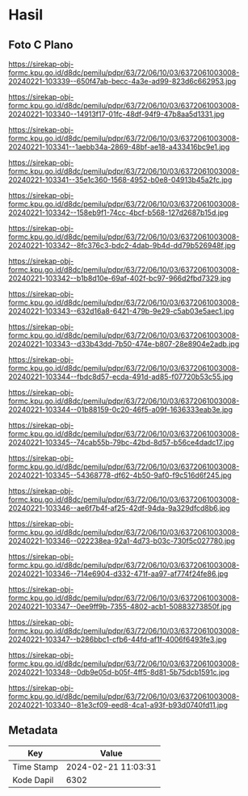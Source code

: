 # Hasil

## Foto C Plano

https://sirekap-obj-formc.kpu.go.id/d8dc/pemilu/pdpr/63/72/06/10/03/6372061003008-20240221-103339--650f47ab-becc-4a3e-ad99-823d6c662953.jpg

https://sirekap-obj-formc.kpu.go.id/d8dc/pemilu/pdpr/63/72/06/10/03/6372061003008-20240221-103340--14913f17-01fc-48df-94f9-47b8aa5d1331.jpg

https://sirekap-obj-formc.kpu.go.id/d8dc/pemilu/pdpr/63/72/06/10/03/6372061003008-20240221-103341--1aebb34a-2869-48bf-ae18-a433416bc9e1.jpg

https://sirekap-obj-formc.kpu.go.id/d8dc/pemilu/pdpr/63/72/06/10/03/6372061003008-20240221-103341--35e1c360-1568-4952-b0e8-04913b45a2fc.jpg

https://sirekap-obj-formc.kpu.go.id/d8dc/pemilu/pdpr/63/72/06/10/03/6372061003008-20240221-103342--158eb9f1-74cc-4bcf-b568-127d2687b15d.jpg

https://sirekap-obj-formc.kpu.go.id/d8dc/pemilu/pdpr/63/72/06/10/03/6372061003008-20240221-103342--8fc376c3-bdc2-4dab-9b4d-dd79b526948f.jpg

https://sirekap-obj-formc.kpu.go.id/d8dc/pemilu/pdpr/63/72/06/10/03/6372061003008-20240221-103342--b1b8d10e-69af-402f-bc97-966d2fbd7329.jpg

https://sirekap-obj-formc.kpu.go.id/d8dc/pemilu/pdpr/63/72/06/10/03/6372061003008-20240221-103343--632d16a8-6421-479b-9e29-c5ab03e5aec1.jpg

https://sirekap-obj-formc.kpu.go.id/d8dc/pemilu/pdpr/63/72/06/10/03/6372061003008-20240221-103343--d33b43dd-7b50-474e-b807-28e8904e2adb.jpg

https://sirekap-obj-formc.kpu.go.id/d8dc/pemilu/pdpr/63/72/06/10/03/6372061003008-20240221-103344--fbdc8d57-ecda-491d-ad85-f07720b53c55.jpg

https://sirekap-obj-formc.kpu.go.id/d8dc/pemilu/pdpr/63/72/06/10/03/6372061003008-20240221-103344--01b88159-0c20-46f5-a09f-1636333eab3e.jpg

https://sirekap-obj-formc.kpu.go.id/d8dc/pemilu/pdpr/63/72/06/10/03/6372061003008-20240221-103345--74cab55b-79bc-42bd-8d57-b56ce4dadc17.jpg

https://sirekap-obj-formc.kpu.go.id/d8dc/pemilu/pdpr/63/72/06/10/03/6372061003008-20240221-103345--54368778-df62-4b50-9af0-f9c516d6f245.jpg

https://sirekap-obj-formc.kpu.go.id/d8dc/pemilu/pdpr/63/72/06/10/03/6372061003008-20240221-103346--ae6f7b4f-af25-42df-94da-9a329dfcd8b6.jpg

https://sirekap-obj-formc.kpu.go.id/d8dc/pemilu/pdpr/63/72/06/10/03/6372061003008-20240221-103346--022238ea-92a1-4d73-b03c-730f5c027780.jpg

https://sirekap-obj-formc.kpu.go.id/d8dc/pemilu/pdpr/63/72/06/10/03/6372061003008-20240221-103346--714e6904-d332-471f-aa97-af774f24fe86.jpg

https://sirekap-obj-formc.kpu.go.id/d8dc/pemilu/pdpr/63/72/06/10/03/6372061003008-20240221-103347--0ee9ff9b-7355-4802-acb1-50883273850f.jpg

https://sirekap-obj-formc.kpu.go.id/d8dc/pemilu/pdpr/63/72/06/10/03/6372061003008-20240221-103347--b286bbc1-cfb6-44fd-af1f-4006f6493fe3.jpg

https://sirekap-obj-formc.kpu.go.id/d8dc/pemilu/pdpr/63/72/06/10/03/6372061003008-20240221-103348--0db9e05d-b05f-4ff5-8d81-5b75dcb1591c.jpg

https://sirekap-obj-formc.kpu.go.id/d8dc/pemilu/pdpr/63/72/06/10/03/6372061003008-20240221-103340--81e3cf09-eed8-4ca1-a93f-b93d0740fd11.jpg


## Metadata

| Key        | Value               |
| ---------- | ------------------- |
| Time Stamp | 2024-02-21 11:03:31 |
| Kode Dapil | 6302                |



